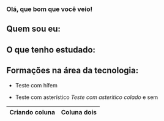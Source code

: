 ### Olá, que bom que você veio!

## Quem sou eu:

## O que tenho estudado:

## Formações na área da tecnologia:

- Teste com hífem

* Teste com asterístico
*Teste com asteritico colado* e sem

| Criando coluna | Coluna dois |
| --- | --- |

